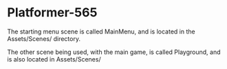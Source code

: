 # Platformer-565
The starting menu scene is called MainMenu, and is located in the Assets/Scenes/ directory.

The other scene being used, with the main game, is called Playground, and is also located in Assets/Scenes/
